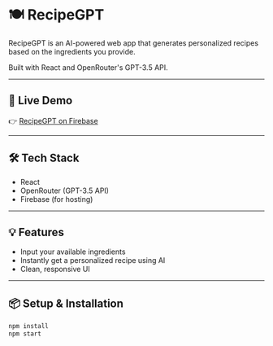 # 🍽️ RecipeGPT

RecipeGPT is an AI-powered web app that generates personalized recipes based on the ingredients you provide.

Built with React and OpenRouter's GPT-3.5 API.

---

## 🔗 Live Demo

👉 [RecipeGPT on Firebase](https://recipegpt-270c7.web.app/)

---

## 🛠️ Tech Stack

- React
- OpenRouter (GPT-3.5 API)
- Firebase (for hosting)

---

## 💡 Features

- Input your available ingredients
- Instantly get a personalized recipe using AI
- Clean, responsive UI

---

## 📦 Setup & Installation

```bash
npm install
npm start
